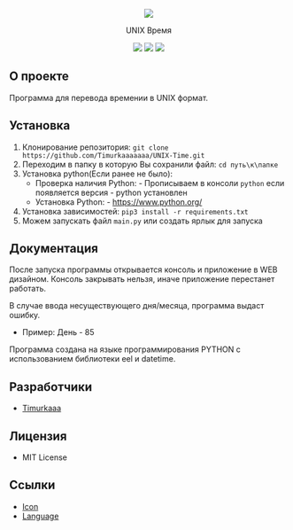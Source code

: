 <p align="center">
      <img src="https://img.icons8.com/?size=100&id=19099&format=png&color=000000">
</p>

<p align="center">
      UNIX Время
</p>

<p align="center">
   <img src="https://img.shields.io/badge/Language-Python-yellow">
   <img src="https://img.shields.io/badge/Version-v1.0-blue">
   <img src="https://img.shields.io/badge/License-MIT-red">
</p>

## О проекте

Программа для перевода времении в UNIX формат.

## Установка
1. Клонирование репозитория:
   ```git clone https://github.com/Timurkaaaaaaa/UNIX-Time.git```
2. Переходим в папку в которую Вы сохранили файл:
   ```cd путь\к\папке```
3. Установка python(Если ранее не было):
   - Проверка наличия Python:
           - Прописываем в консоли ```python``` если появляется версия - python установлен
   - Установка Python:
           - https://www.python.org/
4. Установка зависимостей:
      ```pip3 install -r requirements.txt```
5. Можем запускать файл ```main.py``` или создать ярлык для запуска

## Документация

После запуска программы открывается консоль и приложение в WEB дизайном. Консоль закрывать нельзя, иначе приложение перестанет работать.

В случае ввода несуществующего дня/месяца,  программа выдаст ошибку.
- Пример: День - 85

Программа создана на языке программирования PYTHON с использованием библиотеки eel и datetime.

## Разработчики

- [Timurkaaa](https://github.com/Timurkaaaaaaa)

## Лицензия
- MIT License

## Ссылки

- [Icon](https://icons8.com/icon/19099/time)
- [Language](https://www.python.org/)
